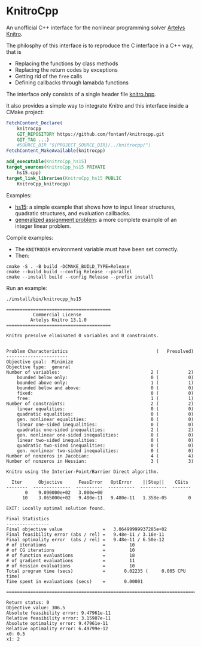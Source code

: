 # KnitroCpp

An unofficial C++ interface for the nonlinear programming solver [Artelys Knitro](https://www.artelys.com/fr/solveurs/knitro/).

The philosphy of this interface is to reproduce the C interface in a C++ way, that is
* Replacing the functions by class methods
* Replacing the return codes by exceptions
* Getting rid of the `free` calls
* Defining callbacks through lamabda functions

The interface only consists of a single header file [knitro.hpp](include/knitrocpp/knitro.hpp).

It also provides a simple way to integrate Knitro and this interface inside a CMake project:
```cmake
FetchContent_Declare(
    knitrocpp
    GIT_REPOSITORY https://github.com/fontanf/knitrocpp.git
    GIT_TAG ...)
    #SOURCE_DIR "${PROJECT_SOURCE_DIR}/../knitrocpp/")
FetchContent_MakeAvailable(knitrocpp)

add_executable(KnitroCpp_hs15)
target_sources(KnitroCpp_hs15 PRIVATE
    hs15.cpp)
target_link_libraries(KnitroCpp_hs15 PUBLIC
    KnitroCpp_knitrocpp)
```

Examples:
* [hs15](src/examples/hs15.cpp): a simple example that shows how to input linear structures, quadratic structures, and evaluation callbacks.
* [generalized assignment problem](https://github.com/fontanf/generalizedassignmentsolver/blob/master/generalizedassignmentsolver/algorithms/milp_knitro.cpp): a more complete example of an integer linear problem.

Compile examples:
* The `KNITRODIR` environment variable must have been set correctly.
* Then:
```shell
cmake -S . -B build -DCMAKE_BUILD_TYPE=Release
cmake --build build --config Release --parallel
cmake --install build --config Release --prefix install
```

Run an example:
```shell
./install/bin/knitrocpp_hs15
```
```
=======================================
          Commercial License
         Artelys Knitro 13.1.0
=======================================

Knitro presolve eliminated 0 variables and 0 constraints.


Problem Characteristics                                 (   Presolved)
-----------------------
Objective goal:  Minimize
Objective type:  general
Number of variables:                                  2 (           2)
    bounded below only:                               0 (           0)
    bounded above only:                               1 (           1)
    bounded below and above:                          0 (           0)
    fixed:                                            0 (           0)
    free:                                             1 (           1)
Number of constraints:                                2 (           2)
    linear equalities:                                0 (           0)
    quadratic equalities:                             0 (           0)
    gen. nonlinear equalities:                        0 (           0)
    linear one-sided inequalities:                    0 (           0)
    quadratic one-sided inequalities:                 2 (           2)
    gen. nonlinear one-sided inequalities:            0 (           0)
    linear two-sided inequalities:                    0 (           0)
    quadratic two-sided inequalities:                 0 (           0)
    gen. nonlinear two-sided inequalities:            0 (           0)
Number of nonzeros in Jacobian:                       4 (           4)
Number of nonzeros in Hessian:                        3 (           3)

Knitro using the Interior-Point/Barrier Direct algorithm.

  Iter      Objective      FeasError   OptError    ||Step||    CGits 
--------  --------------  ----------  ----------  ----------  -------
       0    9.090000e+02   3.000e+00
      10    3.065000e+02   9.480e-11   9.480e-11   1.358e-05        0

EXIT: Locally optimal solution found.

Final Statistics
----------------
Final objective value               =   3.06499999937285e+02
Final feasibility error (abs / rel) =   9.48e-11 / 3.16e-11
Final optimality error  (abs / rel) =   9.48e-11 / 6.50e-12
# of iterations                     =         10 
# of CG iterations                  =         10 
# of function evaluations           =         18
# of gradient evaluations           =         11
# of Hessian evaluations            =         10
Total program time (secs)           =       0.02235 (     0.005 CPU time)
Time spent in evaluations (secs)    =       0.00001

===============================================================================

Return status: 0
Objective value: 306.5
Absolute feasibility error: 9.47961e-11
Relative feasibility error: 3.15987e-11
Absolute optimality error: 9.47961e-11
Relative optimality error: 6.49799e-12
x0: 0.5
x1: 2
```
